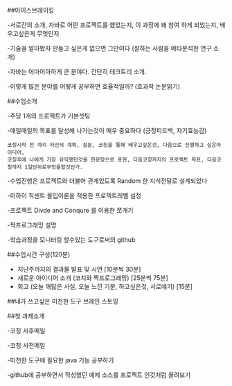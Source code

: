 
##아이스브레이킹

-서로간의 소개, 자바로 어떤 프로젝트를 했었는지, 이 과정에 왜 참여 하게 되었는지, 배우고싶은게 무엇인지

-기술을 알아봤자 만들고 싶은게 없으면 그만이다 (잘하는 사람을 메타분석한 연구 소개)

-자바는 어마어마하게 큰 분야다. 간단히 테크트리 소개.

-이렇게 많은 분야를 어떻게 공부하면 효율적일까? (효과적 논문읽기)


##수업소개

-주당 1개의 프로젝트가 기본셋팅

-매일매일의 목표를 달성해 나가는것이 매우 중요하다 (긍정피드백, 자기효능감)

    코칭시작 전 까지 자신의 계획, 질문, 코칭을 통해 배우고싶은것, 다음으로 진행하고 싶은아이디어,
    코칭후에 나에게 가장 유익했던것을 한문장으로 표현, 다음코칭까지의 프로젝트 목표, 다음코칭까지 1일단위로무엇을할것인가.

-수업진행은 프로젝트와 더불어 관계있도록 Random 한 지식전달로 설계되었다

-미하이 칙센트 몰입이론을 적용한 프로젝트레벨 설정

-프로젝트 Divde and Conqure 를 이용한 쪼개기

-짝프로그래밍 설명

-학습과정을 모니터링 할수있는 도구로써의 github


##수업시간 구성(120분)

  * 지난주까지의 결과물 발표 및 시연 [10분씩 30분]
  * 새로운 아이디어 소개 (코치와 짝프로그래밍) [25분씩 75분]
  * 회고 (오늘 깨닳은 사실, 오늘 느낀 기분, 하고싶은것, 서로얘기) [15분]

##내가 쓰고싶은 미천한 도구 브레인 스토밍


##첫 과제소개

-코칭 사후메일

-코칭 사전메일

-미천한 도구에 필요한 java 기능 공부하기

-github에 공부하면서 작성했던 예제 소스를 프로젝트 인것처럼 올려보기

